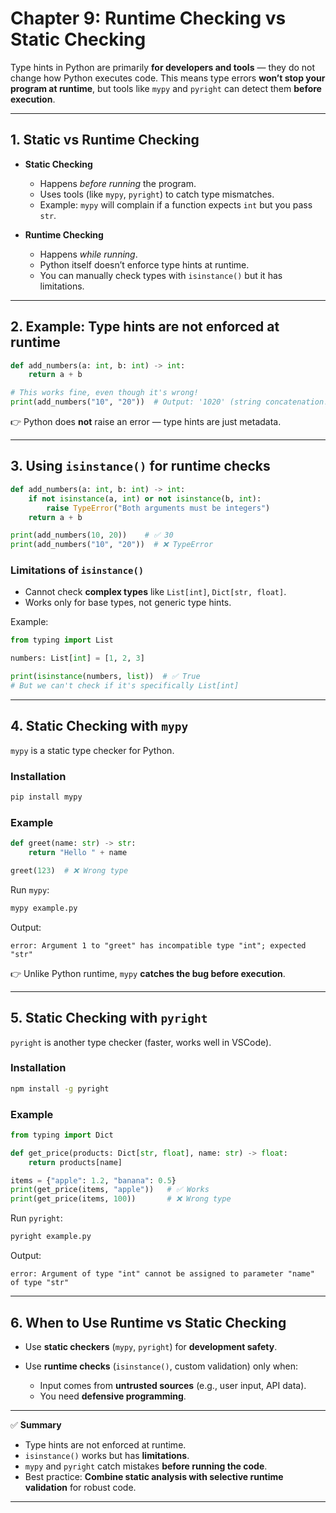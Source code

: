 # Chapter 9: Runtime Checking vs Static Checking

Type hints in Python are primarily **for developers and tools** — they do not change how Python executes code. This means type errors **won’t stop your program at runtime**, but tools like `mypy` and `pyright` can detect them **before execution**.

---

## 1. Static vs Runtime Checking

* **Static Checking**

  * Happens *before running* the program.
  * Uses tools (like `mypy`, `pyright`) to catch type mismatches.
  * Example: `mypy` will complain if a function expects `int` but you pass `str`.

* **Runtime Checking**

  * Happens *while running*.
  * Python itself doesn’t enforce type hints at runtime.
  * You can manually check types with `isinstance()` but it has limitations.

---

## 2. Example: Type hints are not enforced at runtime

```python
def add_numbers(a: int, b: int) -> int:
    return a + b

# This works fine, even though it's wrong!
print(add_numbers("10", "20"))  # Output: '1020' (string concatenation!)
```

👉 Python does **not** raise an error — type hints are just metadata.

---

## 3. Using `isinstance()` for runtime checks

```python
def add_numbers(a: int, b: int) -> int:
    if not isinstance(a, int) or not isinstance(b, int):
        raise TypeError("Both arguments must be integers")
    return a + b

print(add_numbers(10, 20))    # ✅ 30
print(add_numbers("10", "20"))  # ❌ TypeError
```

### Limitations of `isinstance()`

* Cannot check **complex types** like `List[int]`, `Dict[str, float]`.
* Works only for base types, not generic type hints.

Example:

```python
from typing import List

numbers: List[int] = [1, 2, 3]

print(isinstance(numbers, list))  # ✅ True
# But we can't check if it's specifically List[int]
```

---

## 4. Static Checking with `mypy`

`mypy` is a static type checker for Python.

### Installation

```bash
pip install mypy
```

### Example

```python
def greet(name: str) -> str:
    return "Hello " + name

greet(123)  # ❌ Wrong type
```

Run `mypy`:

```bash
mypy example.py
```

Output:

```
error: Argument 1 to "greet" has incompatible type "int"; expected "str"
```

👉 Unlike Python runtime, `mypy` **catches the bug before execution**.

---

## 5. Static Checking with `pyright`

`pyright` is another type checker (faster, works well in VSCode).

### Installation

```bash
npm install -g pyright
```

### Example

```python
from typing import Dict

def get_price(products: Dict[str, float], name: str) -> float:
    return products[name]

items = {"apple": 1.2, "banana": 0.5}
print(get_price(items, "apple"))   # ✅ Works
print(get_price(items, 100))       # ❌ Wrong type
```

Run `pyright`:

```bash
pyright example.py
```

Output:

```
error: Argument of type "int" cannot be assigned to parameter "name" of type "str"
```

---

## 6. When to Use Runtime vs Static Checking

* Use **static checkers** (`mypy`, `pyright`) for **development safety**.
* Use **runtime checks** (`isinstance()`, custom validation) only when:

  * Input comes from **untrusted sources** (e.g., user input, API data).
  * You need **defensive programming**.

---

✅ **Summary**

* Type hints are not enforced at runtime.
* `isinstance()` works but has **limitations**.
* `mypy` and `pyright` catch mistakes **before running the code**.
* Best practice: **Combine static analysis with selective runtime validation** for robust code.

---
